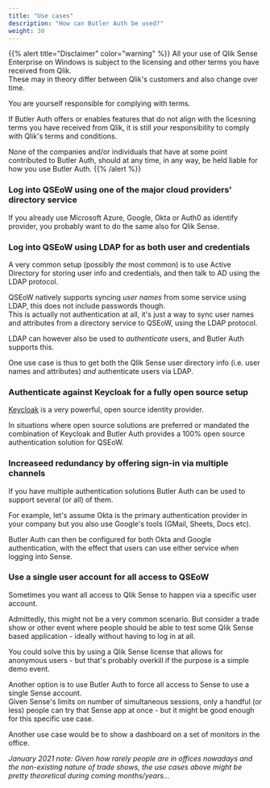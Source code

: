 ```yaml
---
title: "Use cases" 
description: "How can Butler Auth be used?"
weight: 30
---
```


{{% alert title="Disclaimer" color="warning" %}}
All your use of Qlik Sense Enterprise on Windows is subject to the licensing and other terms you have received from Qlik.  
These may in theory differ between Qlik's customers and also change over time.

You are yourself responsible for complying with terms.

If Butler Auth offers or enables features that do not align with the licesning terms you have received from Qlik, it is still *your* responsibility to comply with Qlik's terms and conditions.

None of the companies and/or individuals that have at some point contributed to Butler Auth, should at any time, in any way, be held liable for how you use Butler Auth.
{{% /alert %}}

### Log into QSEoW using one of the major cloud providers' directory service

If you already use Microsoft Azure, Google, Okta or Auth0 as identify provider, you probably want to do the same also for Qlik Sense.

### Log into QSEoW using LDAP for as both user and credentials

A very common setup (possibly *the* most common) is to use Active Directory for storing user info and credentials, and then talk to AD using the LDAP protocol.

QSEoW natively supports syncing *user names* from some service using LDAP, this does not include passwords though.  
This is actually not authentication at all, it's just a way to sync user names and attributes from a directory service to QSEoW, using the LDAP protocol.

LDAP can however also be used to *authenticate* users, and Butler Auth supports this.

One use case is thus to get both the Qlik Sense user directory info (i.e. user names and attributes) *and* authenticate users via LDAP.

### Authenticate against Keycloak for a fully open source setup

[Keycloak](https://www.keycloak.org/) is a very powerful, open source identity provider.

In situations where open source solutions are preferred or mandated the combination of Keycloak and Butler Auth provides a 100% open source authentication solution for QSEoW.

### Increaseed redundancy by offering sign-in via multiple channels

If you have multiple authentication solutions Butler Auth can be used to support several (or all) of them.

For example, let's assume Okta is the primary authentication provider in your company but you also use Google's tools (GMail, Sheets, Docs etc).

Butler Auth can then be configured for both Okta and Google authentication, with the effect that users can use either service when logging into Sense.

### Use a single user account for all access to QSEoW

Sometimes you want all access to Qlik Sense to happen via a specific user account.

Admittedly, this might not be a very common scenario. But consider a trade show or other event where people should be able to test some Qlik Sense based application - ideally without having to log in at all.

You could solve this by using a Qlik Sense license that allows for anonymous users - but that's probably overkill if the purpose is a simple demo event.

Another option is to use Butler Auth to force all access to Sense to use a single Sense account.  
Given Sense's limits on number of simultaneous sessions, only a handful (or less) people can try that Sense app at once - but it might be good enough for this specific use case.

Another use case would be to show a dashboard on a set of monitors in the office.

*January 2021 note: Given how rarely people are in offices nowadays and the non-existing nature of trade shows, the use cases above might be pretty theoretical during coming months/years...*
